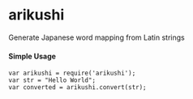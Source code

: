 # arikushi

Generate Japanese word mapping from Latin strings


#### Simple Usage

```
var arikushi = require('arikushi');
var str = "Hello World";
var converted = arikushi.convert(str);

```
